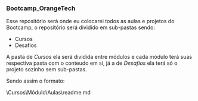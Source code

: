 ### Bootcamp_OrangeTech

Esse repositório será onde eu colocarei todos as aulas e projetos do Bootcamp,
o repositório será dividido em sub-pastas sendo:

* Cursos 
* Desafios

A pasta de _Cursos_ ela será dividida entre módulos e cada módulo terá suas respectiva pasta com o conteudo em si,
já a de _Desafios_ ela terá só o projeto sozinho sem sub-pastas.

Sendo assim o formato:

\Cursos\Módulo\Aulas\readme.md
